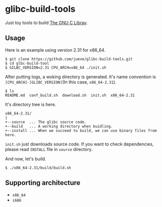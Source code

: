 # glibc-build-tools

Just toy tools to build [The GNU C Libray](https://www.gnu.org/software/libc/libc.html).

## Usage

Here is an example using version 2.31 for x86_64.

```
$ git clone https://github.com/jueve/glibc-build-tools.git
$ cd glbc-build-tool
$ GILBC_VERSION=2.31 CPU_ARCH=x86_64 ./init.sh
```

After putting logs, a woking directory is generated.
It's name convention is `[CPU_ARCH]-[GLIBC_VERSION]`(In this case, `x86_64-2.31`).

```
$ ls
README.md  conf_build.sh  download.sh  init.sh  x86_64-2.31
```

It's directory tree is here.

```
x86_64-2.31/
|
+--source  ... The glibc source code.
+--build   ... A working directory when buidling.
+--install ... When we succeed to build, we can use binary files from here.
```

`init.sh` just downloads source code. If you want to check dependencies, please read `INSTALL` file in `source` directory.

And now, let's build.

```
$ ./x86_64-2.31/build/build.sh
```

## Supporting architecture

- `x86_64`
- `i686`

